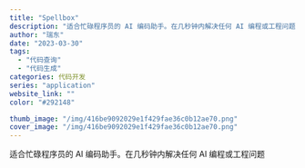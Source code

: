 ```yaml
---
title: "Spellbox"
description: "适合忙碌程序员的 AI 编码助手。在几秒钟内解决任何 AI 编程或工程问题 "
author: "瑞东"
date: "2023-03-30"
tags:
  - "代码查询"
  - "代码生成"
categories: 代码开发
series: "application"
website_link: ""
color: "#292148"

thumb_image: "/img/416be9092029e1f429fae36c0b12ae70.png"
cover_image: "/img/416be9092029e1f429fae36c0b12ae70.png"
---
```


适合忙碌程序员的 AI 编码助手。在几秒钟内解决任何 AI 编程或工程问题 